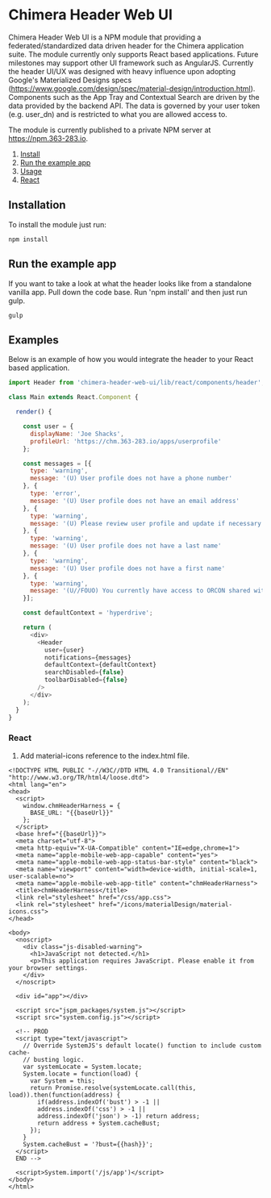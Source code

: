 # Chimera Header Web UI

Chimera Header Web UI is a NPM module that providing a federated/standardized data driven header for the Chimera application suite. The module currently only supports React based applications. Future milestones may support other UI framework such as AngularJS. Currently the header UI/UX was designed with heavy influence upon adopting Google's Materialized Designs specs (https://www.google.com/design/spec/material-design/introduction.html). Components such as the App Tray and Contextual Search are driven by the data provided by the backend API. The data is governed by your user token (e.g. user_dn) and is restricted to what you are allowed access to.

The module is currently published to a private NPM server at https://npm.363-283.io.

1. [Install](#install)
1. [Run the example app](#run-the-example-app)
1. [Usage](#usage)
1. [React](#react)

## Installation

To install the module just run:

`npm install`

## Run the example app

If you want to take a look at what the header looks like from a standalone vanilla app. Pull down the code base. Run 'npm install' and then just run gulp.

`gulp`

## Examples

Below is an example of how you would integrate the header to your React based application.

```js
import Header from 'chimera-header-web-ui/lib/react/components/header';

class Main extends React.Component {

  render() {

    const user = {
      displayName: 'Joe Shacks',
      profileUrl: 'https://chm.363-283.io/apps/userprofile'
    };

    const messages = [{
      type: 'warning',
      message: '(U) User profile does not have a phone number'
    }, {
      type: 'error',
      message: '(U) User profile does not have an email address'
    }, {
      type: 'warning',
      message: '(U) Please review user profile and update if necessary.'
    }, {
      type: 'warning',
      message: '(U) User profile does not have a last name'
    }, {
      type: 'warning',
      message: '(U) User profile does not have a first name'
    }, {
      type: 'warning',
      message: '(U//FOUO) You currently have access to ORCON shared with DIA. You can update your Mission Needs profile in GIMMEE (https://gimmee.cia.ic.gov).'
    }];

    const defaultContext = 'hyperdrive';

    return (
      <div>
        <Header
          user={user}
          notifications={messages}
          defaultContext={defaultContext}
          searchDisabled={false}
          toolbarDisabled={false}
        />
      </div>
    );
  }
}
```

### React

1. Add material-icons reference to the index.html file.

```
<!DOCTYPE HTML PUBLIC "-//W3C//DTD HTML 4.0 Transitional//EN" "http://www.w3.org/TR/html4/loose.dtd">
<html lang="en">
<head>
  <script>
    window.chmHeaderHarness = {
      BASE_URL: "{{baseUrl}}"
    };
  </script>
  <base href="{{baseUrl}}">
  <meta charset="utf-8">
  <meta http-equiv="X-UA-Compatible" content="IE=edge,chrome=1">
  <meta name="apple-mobile-web-app-capable" content="yes">
  <meta name="apple-mobile-web-app-status-bar-style" content="black">
  <meta name="viewport" content="width=device-width, initial-scale=1, user-scalable=no">
  <meta name="apple-mobile-web-app-title" content="chmHeaderHarness">
  <title>chmHeaderHarness</title>
  <link rel="stylesheet" href="/css/app.css">
  <link rel="stylesheet" href="/icons/materialDesign/material-icons.css">
</head>

<body>
  <noscript>
    <div class="js-disabled-warning">
      <h1>JavaScript not detected.</h1>
      <p>This application requires JavaScript. Please enable it from your browser settings.
    </div>
  </noscript>

  <div id="app"></div>

  <script src="jspm_packages/system.js"></script>
  <script src="system.config.js"></script>

  <!-- PROD
  <script type="text/javascript">
    // Override SystemJS's default locate() function to include custom cache-
    // busting logic.
    var systemLocate = System.locate;
    System.locate = function(load) {
      var System = this;
      return Promise.resolve(systemLocate.call(this, load)).then(function(address) {
        if(address.indexOf('bust') > -1 ||
        address.indexOf('css') > -1 ||
        address.indexOf('json') > -1) return address;
        return address + System.cacheBust;
      });
    }
    System.cacheBust = '?bust={{hash}}';
  </script>
  END -->

  <script>System.import('/js/app')</script>
</body>
</html>
```
